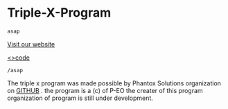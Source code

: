 # Triple-X-Program

```
asap
```
[Visit our website](Phantox-Solutions.github.io/Triple-X-Program/landing.html)

[<>code](www.github.com/Phantox-Solutions/Triple-X-Program)

```
/asap
```
The triple x program was made possible by Phantox Solutions organization on [GITHUB](www.github.com) .
the program is a (c) of P-EO the creater of this program organization of program is still under development.

